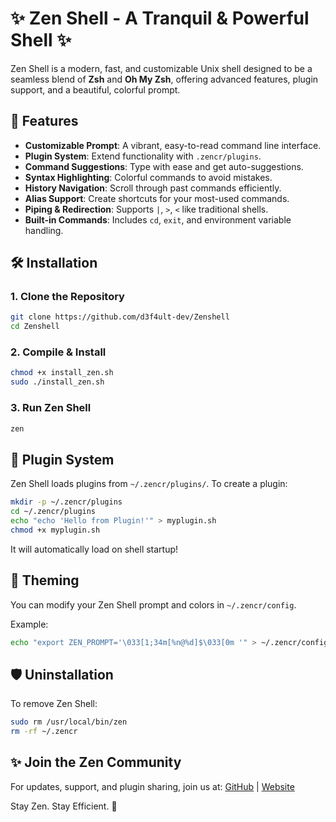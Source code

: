 # ✨ Zen Shell - A Tranquil & Powerful Shell ✨

Zen Shell is a modern, fast, and customizable Unix shell designed to be a seamless blend of **Zsh** and **Oh My Zsh**, offering advanced features, plugin support, and a beautiful, colorful prompt.

## 💪 Features

- **Customizable Prompt**: A vibrant, easy-to-read command line interface.
- **Plugin System**: Extend functionality with `.zencr/plugins`.
- **Command Suggestions**: Type with ease and get auto-suggestions.
- **Syntax Highlighting**: Colorful commands to avoid mistakes.
- **History Navigation**: Scroll through past commands efficiently.
- **Alias Support**: Create shortcuts for your most-used commands.
- **Piping & Redirection**: Supports `|`, `>`, `<` like traditional shells.
- **Built-in Commands**: Includes `cd`, `exit`, and environment variable handling.

## 🛠️ Installation

### 1. Clone the Repository
```bash
git clone https://github.com/d3f4ult-dev/Zenshell
cd Zenshell
```

### 2. Compile & Install
```bash
chmod +x install_zen.sh
sudo ./install_zen.sh
```

### 3. Run Zen Shell
```bash
zen
```

## 🌟 Plugin System
Zen Shell loads plugins from `~/.zencr/plugins/`. To create a plugin:
```bash
mkdir -p ~/.zencr/plugins
cd ~/.zencr/plugins
echo "echo 'Hello from Plugin!'" > myplugin.sh
chmod +x myplugin.sh
```
It will automatically load on shell startup!

## 🌈 Theming
You can modify your Zen Shell prompt and colors in `~/.zencr/config`.

Example:
```bash
echo "export ZEN_PROMPT='\033[1;34m[%n@%d]$\033[0m '" > ~/.zencr/config
```

## 🛡️ Uninstallation
To remove Zen Shell:
```bash
sudo rm /usr/local/bin/zen
rm -rf ~/.zencr
```

## ✨ Join the Zen Community
For updates, support, and plugin sharing, join us at:
[GitHub](https://github.com/d3f4ult-dev/Zenshell) | [Website](bit.ly/shafiqz)

Stay Zen. Stay Efficient. 🌟

